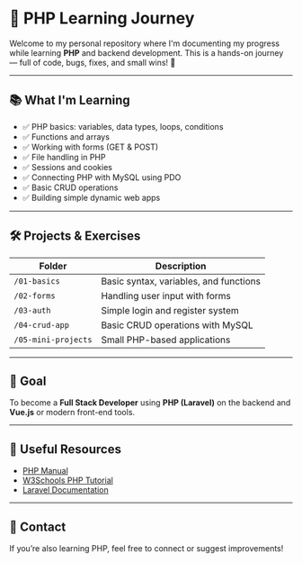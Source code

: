 # 🧠 PHP Learning Journey

Welcome to my personal repository where I'm documenting my progress while learning **PHP** and backend development. This is a hands-on journey — full of code, bugs, fixes, and small wins! 💪

---

## 📚 What I'm Learning

- ✅ PHP basics: variables, data types, loops, conditions
- ✅ Functions and arrays
- ✅ Working with forms (GET & POST)
- ✅ File handling in PHP
- ✅ Sessions and cookies
- ✅ Connecting PHP with MySQL using PDO
- ✅ Basic CRUD operations
- ✅ Building simple dynamic web apps

---

## 🛠️ Projects & Exercises

| Folder | Description |
|--------|-------------|
| `/01-basics` | Basic syntax, variables, and functions |
| `/02-forms` | Handling user input with forms |
| `/03-auth` | Simple login and register system |
| `/04-crud-app` | Basic CRUD operations with MySQL |
| `/05-mini-projects` | Small PHP-based applications |

---

## 🚀 Goal

To become a **Full Stack Developer** using **PHP (Laravel)** on the backend and **Vue.js** or modern front-end tools.

---

## 🔗 Useful Resources

- [PHP Manual](https://www.php.net/manual/en/)
- [W3Schools PHP Tutorial](https://www.w3schools.com/php/)
- [Laravel Documentation](https://laravel.com/docs)

---

## 📩 Contact

If you’re also learning PHP, feel free to connect or suggest improvements!

